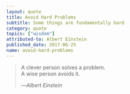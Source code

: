 ```yaml
---
layout: quote
title: Avoid Hard Problems
subtitle: Some things are fundamentally hard
category: quote
topics: ["wisdom"]
attributed-to: Albert Einstein
published_date: 2017-06-25
name: avoid-hard-problems
---
```

> A clever person solves a problem.<br>
> A wise person avoids it.
>
> &mdash;<cite>Albert Einstein</cite>

